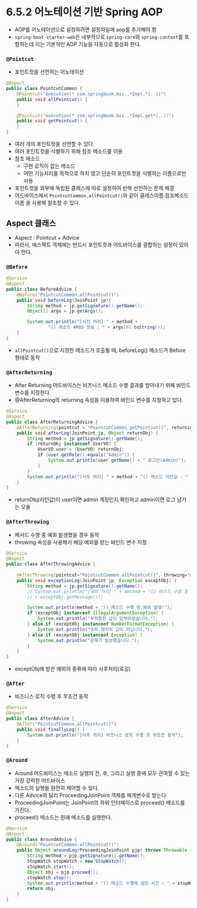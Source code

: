 6.5.2 어노테이션 기반 Spring AOP
=

- AOP를 어노테이션으로 설정하려면 설정파일에 aop를 추가해야 함
- `spring-boot-starter-web`은 내부적으로 `spring-core`와 `spring-context`를 포함하는데 이는 기본적인 AOP 기능을 자동으로 활성화 한다. 

### `@Pointcut`
- 포인트컷을 선언하는 어노테이션
```java
@Aspect
public class PointcutCommon {
	@Pointcut("execution(* com.springbook.biz..*Impl.*(..))")
	public void allPointcut() {
	}

	@Pointcut("execution(* com.springbook.biz..*Impl.get*(..))")
	public void getPointcut() {
	}
}
```
- 여러 개의 포인트컷을 선언할 수 있다. 
- 여러 포인트컷을 식별하기 위해 참조 메소드를 이용
- 참조 메소드
  - 구현 로직이 없는 메소드
  - 어떤 기능처리를 목적으로 하지 않고 단순히 포인트컷을 식별하는 이름으로만 사용
- 포인트컷을 외부에 독립된 클래스에 따로 설정하여 반복 선언하는 문제 해결
- 어드바이스에서 `PointcutCommon.allPointcut()`와 같이 클래스이름.참조메소드이름 을 사용해 참조할 수 있다. 



## Aspect 클래스
- Aspect : Pointcut + Advice
- 따라서, 애스팩트 객체에는 반드시 포인트컷과 어드바이스를 결합하는 설정이 있어야 한다. 

### `@Before`
```java
@Service
@Aspect
public class BeforeAdvice {
    @Before("PointcutCommon.allPointcut()")
    public void beforeLog(JoinPoint jp){
        String method = jp.getSignature().getName();
        Object[] args = jp.getArgs();

        System.out.println("[사전 처리] " + method +
                "() 메소드 ARGS 정보 : " + args[0].toString());
    }
}
```
- `allPointcut()`으로 지정한 메소드가 호출될 때, beforeLog() 메소드가 Before 형태로 동작

### `@AfterReturning`
- After Returning 어드바이스는 비즈니스 메소드 수행 결과를 받아내기 위해 바인드 변수를 지정한다.
- @AfterReturning의 returning 속성을 이용하여 바인드 변수를 지정하고 있다.
```java
@Service
@Aspect
public class AfterReturningAdvice {
    @AfterReturning(pointcut = "PointcutCommon.getPointcut()", returning = "returnObj")
    public void afterLog(JoinPoint jp, Object returnObj) {
        String method = jp.getSignature().getName();
        if (returnObj instanceof UserVO) {
            UserVO user = (UserVO) returnObj;
            if (user.getRole().equals("Admin")) {
                System.out.println(user.getName() + " 로그인(Admin)");
            }
        }
        System.out.println("[사후 처리] " + method + "() 메소드 리턴값 : " + returnObj.toString());
    }
}
```
- returnObj(리턴값)이 user이면 admin 계정인지 확인하고 admin이면 로그 남기는 모듈

### `@AfterThrowing`
- 메서드 수행 중 예외 발생했을 경우 동작
- throwing 속성을 사용해서 해당 예외를 받는 바인드 변수 지정
```java
@Service
@Aspect
public class AfterThrowingAdvice {
	
	@AfterThrowing(pointcut="PointcutCommon.allPointcut()", throwing="exceptObj")
	public void exceptionLog(JoinPoint jp, Exception exceptObj) {
		String method = jp.getSignature().getName();
		// System.out.println("[예외 처리] " + method + "() 메소드 수행 중 발생된 예외 메시지 : "
		// + exceptObj.getMessage());

		System.out.println(method + "() 메소드 수행 중 예외 발생!");
		if (exceptObj instanceof IllegalArgumentException) {
			System.out.println("부적합한 값이 입력되었습니다.");
		} else if (exceptObj instanceof NumberFormatException) {
			System.out.println("숫자 형식의 값이 아닙니다.");
		} else if (exceptObj instanceof Exception) {
			System.out.println("문제가 발생했습니다.");
		}
	}
}
```
- exceptObj에 받은 예외의 종류에 따라 사후처리(로깅)

### `@After`
- 비즈니스 로직 수행 후 무조건 동작
```java
@Service
@Aspect
public class AfterAdvice {
	@After("PointcutCommon.allPointcut()")
	public void finallyLog() {
		System.out.println("[사후 처리] 비즈니스 로직 수행 후 무조건 동작");
	}
}
```

### `@Around`
- Around 어드바이스는 메소드 실행의 전, 후, 그리고 실행 중에 모두 관여할 수 있는 가장 강력한 어드바이스
- 메소드의 실행을 완전히 제어할 수 있다. 
- 다른 Advice와 달리 ProceedingJoinPoint 객체를 매개변수로 받는다. 
- ProceedingJoinPoint는 JoinPoint의 하위 인터페이스로 proceed() 메소드를 가진다. 
- proceed() 메소드는 원래 메소드를 실행한다.
```java
@Service
@Aspect
public class AroundAdvice {
	@Around("PointcutCommon.allPointcut()")
	public Object aroundLog(ProceedingJoinPoint pjp) throws Throwable {
		String method = pjp.getSignature().getName();
		StopWatch stopWatch = new StopWatch();
		stopWatch.start();
		Object obj = pjp.proceed();
		stopWatch.stop();
		System.out.println(method + "() 메소드 수행에 걸린 시간 : " + stopWatch.getTotalTimeMillis() + "(ms)초");
		return obj;
	}
}
```